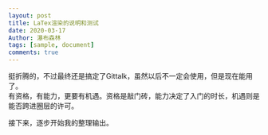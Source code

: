 ```yaml
---
layout: post
title: LaTex渲染的说明和测试
date: 2020-03-17
Author: 瀑布森林
tags: [sample, document]
comments: true
---
```

挺折腾的，不过最终还是搞定了Gittalk，虽然以后不一定会使用，但是现在能用了。<br>
有资格，有能力，更要有机遇。资格是敲门砖，能力决定了入门的时长，机遇则是能否跨进圈层的许可。

接下来，逐步开始我的整理输出。
